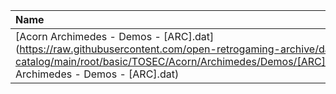 |Name|Size|
|:---|---:|
|[Acorn Archimedes - Demos - [ARC].dat](https://raw.githubusercontent.com/open-retrogaming-archive/dat-catalog/main/root/basic/TOSEC/Acorn/Archimedes/Demos/[ARC]/Acorn Archimedes - Demos - [ARC].dat)|933|
